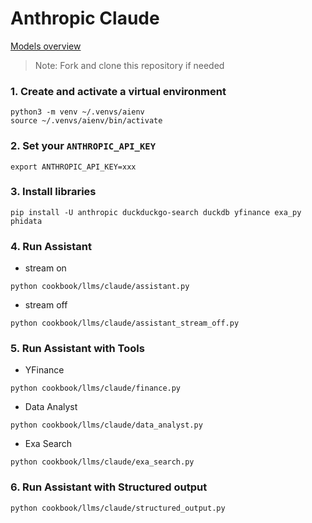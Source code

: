 # Anthropic Claude

[Models overview](https://docs.anthropic.com/claude/docs/models-overview)

> Note: Fork and clone this repository if needed

### 1. Create and activate a virtual environment

```shell
python3 -m venv ~/.venvs/aienv
source ~/.venvs/aienv/bin/activate
```

### 2. Set your `ANTHROPIC_API_KEY`

```shell
export ANTHROPIC_API_KEY=xxx
```

### 3. Install libraries

```shell
pip install -U anthropic duckduckgo-search duckdb yfinance exa_py phidata
```

### 4. Run Assistant

- stream on

```shell
python cookbook/llms/claude/assistant.py
```

- stream off

```shell
python cookbook/llms/claude/assistant_stream_off.py
```

### 5. Run Assistant with Tools

- YFinance

```shell
python cookbook/llms/claude/finance.py
```

- Data Analyst

```shell
python cookbook/llms/claude/data_analyst.py
```

- Exa Search

```shell
python cookbook/llms/claude/exa_search.py
```

### 6. Run Assistant with Structured output

```shell
python cookbook/llms/claude/structured_output.py
```

